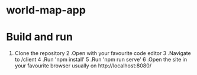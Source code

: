 # world-map-app

# Build and run 
1. Clone the repository
2 .Open with your favourite code editor
3 .Navigate to /client
4 .Run 'npm install'
5 .Run 'npm run serve'
6 .Open the site in your favourite browser usually on http://localhost:8080/
